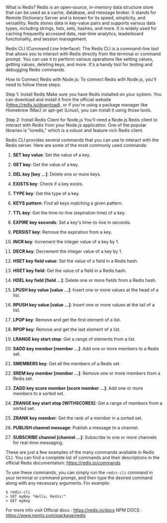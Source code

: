 What is Redis?
Redis is an open-source, in-memory data structure store that can be used as a cache, database, and message broker. It stands for Remote Dictionary Server and is known for its speed, simplicity, and versatility. Redis stores data in key-value pairs and supports various data types, including strings, lists, sets, hashes, and more. It is widely used for caching frequently accessed data, real-time analytics, leaderboard functionality, and session management.

Redis CLI (Command Line Interface):
The Redis CLI is a command-line tool that allows you to interact with Redis directly from the terminal or command prompt. You can use it to perform various operations like setting values, getting values, deleting keys, and more. It's a handy tool for testing and debugging Redis commands.

How to Connect Redis with Node.js:
To connect Redis with Node.js, you'll need to follow these steps:

Step 1: Install Redis
Make sure you have Redis installed on your system. You can download and install it from the official website (https://redis.io/download), or if you're using a package manager like Homebrew (Mac) or apt-get (Linux), you can install it using those tools.

Step 2: Install Redis Client for Node.js
You'll need a Node.js Redis client to interact with Redis from your Node.js application. One of the popular libraries is "ioredis," which is a robust and feature-rich Redis client.

Redis CLI provides several commands that you can use to interact with the Redis server. Here are some of the most commonly used commands:

1. **SET key value**: Set the value of a key.

2. **GET key**: Get the value of a key.

3. **DEL key [key ...]**: Delete one or more keys.

4. **EXISTS key**: Check if a key exists.

5. **TYPE key**: Get the type of a key.

6. **KEYS pattern**: Find all keys matching a given pattern.

7. **TTL key**: Get the time-to-live (expiration time) of a key.

8. **EXPIRE key seconds**: Set a key's time-to-live in seconds.

9. **PERSIST key**: Remove the expiration from a key.

10. **INCR key**: Increment the integer value of a key by 1.

11. **DECR key**: Decrement the integer value of a key by 1.

12. **HSET key field value**: Set the value of a field in a Redis hash.

13. **HGET key field**: Get the value of a field in a Redis hash.

14. **HDEL key field [field ...]**: Delete one or more fields from a Redis hash.

15. **LPUSH key value [value ...]**: Insert one or more values at the head of a list.

16. **RPUSH key value [value ...]**: Insert one or more values at the tail of a list.

17. **LPOP key**: Remove and get the first element of a list.

18. **RPOP key**: Remove and get the last element of a list.

19. **LRANGE key start stop**: Get a range of elements from a list.

20. **SADD key member [member ...]**: Add one or more members to a Redis set.

21. **SMEMBERS key**: Get all the members of a Redis set.

22. **SREM key member [member ...]**: Remove one or more members from a Redis set.

23. **ZADD key score member [score member ...]**: Add one or more members to a sorted set.

24. **ZRANGE key start stop [WITHSCORES]**: Get a range of members from a sorted set.

25. **ZRANK key member**: Get the rank of a member in a sorted set.

26. **PUBLISH channel message**: Publish a message to a channel.

27. **SUBSCRIBE channel [channel ...]**: Subscribe to one or more channels for real-time messaging.

These are just a few examples of the many commands available in Redis CLI. You can find a complete list of commands and their descriptions in the official Redis documentation: https://redis.io/commands

To use these commands, you can simply run the `redis-cli` command in your terminal or command prompt, and then type the desired command along with any necessary arguments. For example:

```
$ redis-cli
> SET myKey "Hello, Redis!"
> GET myKey
```

For more info visit Official docs : https://redis.io/docs
NPM DOCS : https://www.npmjs.com/package/redis
